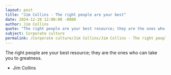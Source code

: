 ```yaml
---
layout: post
title: "Jim Collins - The right people are your best"
date: 2024-12-28 12:00:00 -0000
author: Jim Collins
quote: "The right people are your best resource; they are the ones who can take you to greatness."
subject: Corporate culture
permalink: /Corporate culture/Jim Collins/Jim Collins - The right people are your best
---
```


The right people are your best resource; they are the ones who can take you to greatness.

- Jim Collins
